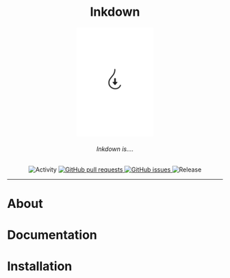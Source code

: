 <div align="center"><h1>Inkdown</h1></div>

<div align="center">
  <img width="180px" src="./assets/logo/inkdown_logo.svg" />
</div>

<br>

<div align="center"><i>Inkdown is....</i></div>

<br>

<p align="center">
  <img src="https://img.shields.io/github/commit-activity/m/jvankocherhans/inkdown?include_prereleases&style=for-the-badge" alt="Activity">  
  <a href="https://github.com/jvankocherhans/inkdown/pulls">
    <img alt="GitHub pull requests" src="https://img.shields.io/github/issues-pr/jvankocherhans/inkdown?style=for-the-badge">
  </a>
  <a href="https://github.com/jvankocherhans/inkdown/issues">
    <img alt="GitHub issues" src="https://img.shields.io/github/issues/jvankocherhans/inkdown?style=for-the-badge">
  </a>
  <img src="https://img.shields.io/github/v/release/jvankocherhans/inkdown?include_prereleases&style=for-the-badge" alt="Release">
</p>

---

# About


# Documentation

# Installation